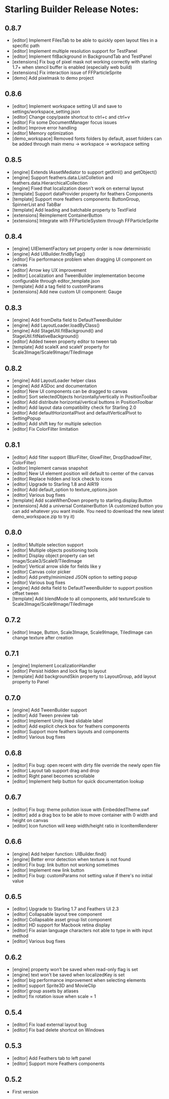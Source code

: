 # Starling Builder Release Notes:

## 0.8.7
* [editor] Implement FilesTab to be able to quickly open layout files in a specific path
* [editor] Implement multiple resolution support for TestPanel
* [editor] Implement fitBackground in BackgroundTab and TestPanel
* [extensions] Fix bug of pixel mask not working correctly with starling 1.7+ when stencil buffer is enabled (especially web build)
* [extensions] Fix interaction issue of FFParticleSprite
* [demo] Add pixelmask to demo project

## 0.8.6
* [editor] Implement workspace setting UI and save to settings/workspace_setting.json
* [editor] Change copy/paste shortcut to ctrl+c and ctrl+v
* [editor] Fix some DocumentManager focus issues
* [editor] Improve error handling
* [editor] Memory optimization
* [demo_workspace] Removed fonts folders by default, asset folders can be added through main menu -> workspace -> workspace setting

## 0.8.5
* [engine] Extends IAssetMediator to support getXml() and getObject()
* [engine] Support feathers.data.ListColletion and feathers.data.HierarchicalCollection
* [engine] Fixed that localization doesn’t work on external layout
* [template] Support dataProvider property for feathers Components
* [template] Support more feathers components: ButtonGroup, SpinnerList and TabBar
* [template] Add leading and batchable property to TextField
* [extensions] Reimplement ContainerButton
* [extensions] Integrate with FFParticleSystem through FFParticleSprite

## 0.8.4
* [engine] UIElementFactory set property order is now deterministic
* [engine] Add UIBuilder.findByTag()
* [editor] Fix performance problem when dragging UI component on canvas
* [editor] Arrow key UX improvement
* [editor] Localization and TweenBuilder implementation become configurable through editor_template.json
* [template] Add a tag field to customParams
* [extensions] Add new custom UI component: Gauge

## 0.8.3
* [engine] Add fromDelta field to DefaultTweenBuilder
* [engine] Add LayoutLoader.loadByClass()
* [engine] Add StageUtil.fitBackground() and StageUtil.fitNativeBackground()
* [editor] Added tween property editor to tween tab
* [template] Add scaleX and scaleY property for Scale3Image/Scale9Image/TiledImage

## 0.8.2
* [engine] Add LayoutLoader helper class
* [engine] Add ASDoc and documentation
* [editor] New UI components can be dragged to canvas
* [editor] Sort selectedObjects horizontally/vertically in PositionToolbar
* [editor] Add distribute horizontal/vertical buttons in PositionToolbar
* [editor] Add layout data compatibility check for Starling 2.0
* [editor] Add defaultHorizontalPivot and defaultVerticalPivot to SettingPopup
* [editor] Add shift key for multiple selection
* [editor] Fix ColorFilter limitation

## 0.8.1
* [editor] Add filter support (BlurFilter, GlowFilter, DropShadowFilter, ColorFilter)
* [editor] Implement canvas snapshot
* [editor] New UI element position will default to center of the canvas
* [editor] Replace hidden and lock check to icons
* [editor] Upgrade to Starling 1.8 and AIR19
* [editor] Add default_option to texture_options.json
* [editor] Various bug fixes
* [template] Add scaleWhenDown property to starling.display.Button
* [extensions] Add a universal ContainerButton (A customized button you can add whatever you want inside. You need to download the new latest demo_workspace.zip to try it)

## 0.8.0
* [editor] Multiple selection support
* [editor] Multiple objects positioning tools
* [editor] Display object property can set Image/Scale3/Scale9/TiledImage
* [editor] Vertical arrow slide for fields like y
* [editor] Canvas color picker
* [editor] Add pretty/minimized JSON option to setting popup
* [editor] Various bug fixes
* [engine] Add delta field to DefaultTweenBuilder to support position offset tween
* [template] Add blendMode to all components, add textureScale to Scale3Image/Scale9Image/TiledImage

## 0.7.2
* [editor] Image, Button, Scale3Image, Scale9Image, TiledImage can change texture after creation

## 0.7.1
* [engine] Implement LocalizationHandler
* [editor] Persist hidden and lock flag to layout
* [template] Add backgroundSkin property to LayoutGroup, add layout property to Panel

## 0.7.0
* [engine] Add TweenBuilder support
* [editor] Add Tween preview tab
* [editor] Implement Unity liked slidable label
* [editor] Add explicit check box for feathers components
* [editor] Support more feathers layouts and components
* [editor] Various bug fixes

## 0.6.8
* [editor] Fix bug: open recent with dirty file override the newly open file
* [editor] Layout tab support drag and drop
* [editor] Right panel becomes scrollable
* [editor] Implement help button for quick documentation lookup

## 0.6.7
* [editor] Fix bug: theme pollution issue with EmbeddedTheme.swf
* [editor] add a drag box to be able to move container with 0 width and height on canvas
* [editor] Icon function will keep width/height ratio in IconItemRenderer

## 0.6.6
* [engine] Add helper function: UIBuilder.find()
* [engine] Better error detection when texture is not found
* [editor] Fix bug: link button not working sometimes
* [editor] Implement new link button
* [editor] Fix bug: customParams not setting value if there's no initial value

## 0.6.5
* [editor] Upgrade to Starling 1.7 and Feathers UI 2.3
* [editor] Collapsable layout tree component
* [editor] Collapsable asset group list component
* [editor] HD support for Macbook retina display
* [editor] Fix asian language characters not able to type in with input method
* [editor] Various bug fixes

## 0.6.2
* [engine] property won’t be saved when read-only flag is set
* [engine] text won’t be saved when localizedKey is set
* [editor] big performance improvement when selecting elements
* [editor] support Sprite3D and MovieClip
* [editor] group assets by atlases
* [editor] fix rotation issue when scale = 1

## 0.5.4
* [editor] Fix load external layout bug
* [editor] Fix bad delete shortcut on Windows

## 0.5.3
* [editor] Add Feathers tab to left panel
* [editor] Support more Feathers components

## 0.5.2
* First version
